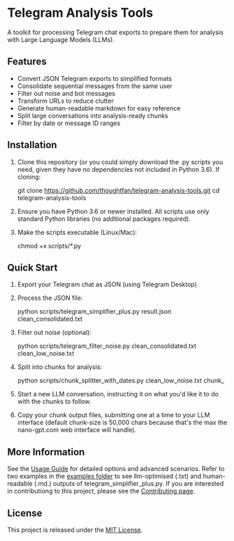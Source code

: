# Telegram Analysis Tools
A toolkit for processing Telegram chat exports to prepare them for analysis with Large Language Models (LLMs).
## Features
- Convert JSON Telegram exports to simplified formats
- Consolidate sequential messages from the same user
- Filter out noise and bot messages
- Transform URLs to reduce clutter
- Generate human-readable markdown for easy reference
- Split large conversations into analysis-ready chunks
- Filter by date or message ID ranges
## Installation
1. Clone this repository (or you could simply download the .py scripts you need, given they have no dependencies not included in Python 3.6). If cloning:

   git clone https://github.com/thoughtfan/telegram-analysis-tools.git
   cd telegram-analysis-tools

2. Ensure you have Python 3.6 or newer installed. All scripts use only standard Python libraries (no additional packages required).

3. Make the scripts executable (Linux/Mac):

   chmod +x scripts/*.py

## Quick Start
1. Export your Telegram chat as JSON (using Telegram Desktop)

2. Process the JSON file:

   python scripts/telegram_simplifier_plus.py result.json clean_consolidated.txt

3. Filter out noise (optional):

   python scripts/telegram_filter_noise.py clean_consolidated.txt clean_low_noise.txt

4. Split into chunks for analysis:

   python scripts/chunk_splitter_with_dates.py clean_low_noise.txt chunk_
   
5. Start a new LLM conversation, instructing it on what you'd like it to do with the chunks to follow.

6. Copy your chunk output files, submitting one at a time to your LLM interface (default chunk-size is 50,000 chars because that's the max the nano-gpt.com web interface will handle).

## More Information
See the [Usage Guide](docs/usage-guide.md) for detailed options and advanced scenarios. 
Refer to two examples in the [examples folder](examples/) to see llm-optimised (.txt) and human-readable (.md.) outputs of telegram_simplifier_plus.py.
If you are interested in contributiong to this project, please see the [Contributing page](docs/CONTRIBUTING.md).

## License
This project is released under the [MIT License](LICENSE).